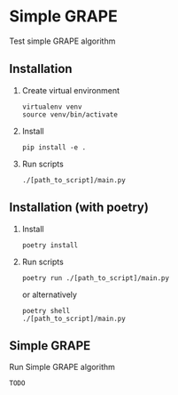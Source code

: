 # Simple GRAPE
Test simple GRAPE algorithm

## Installation
1. Create virtual environment
   
   ```
   virtualenv venv
   source venv/bin/activate
   ```
2. Install
   
   ```
   pip install -e .
   ```
   
3. Run scripts
   ```
   ./[path_to_script]/main.py
   ```

## Installation (with poetry)
1. Install
   
   ```
   poetry install
   ```
2. Run scripts
   
   ```
   poetry run ./[path_to_script]/main.py
   ```
   or alternatively
   ```
   poetry shell
   ./[path_to_script]/main.py
   ```

## Simple GRAPE
Run Simple GRAPE algorithm
```
TODO
```


